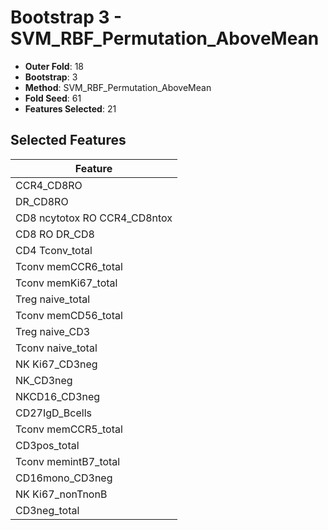# Bootstrap 3 - SVM_RBF_Permutation_AboveMean

- **Outer Fold**: 18
- **Bootstrap**: 3
- **Method**: SVM_RBF_Permutation_AboveMean
- **Fold Seed**: 61
- **Features Selected**: 21

## Selected Features

| Feature |
|---------|
| CCR4_CD8RO |
| DR_CD8RO |
| CD8 ncytotox RO CCR4_CD8ntox |
| CD8 RO DR_CD8 |
| CD4 Tconv_total |
| Tconv memCCR6_total |
| Tconv memKi67_total |
| Treg naive_total |
| Tconv memCD56_total |
| Treg naive_CD3 |
| Tconv naive_total |
| NK Ki67_CD3neg |
| NK_CD3neg |
| NKCD16_CD3neg |
| CD27IgD_Bcells |
| Tconv memCCR5_total |
| CD3pos_total |
| Tconv memintB7_total |
| CD16mono_CD3neg |
| NK Ki67_nonTnonB |
| CD3neg_total |
